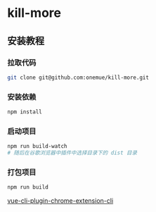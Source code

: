 # kill-more

## 安装教程

### 拉取代码

```sh
git clone git@github.com:onemue/kill-more.git
```

### 安装依赖

```sh
npm install
```

### 启动项目
```sh
npm run build-watch
# 随后在谷歌浏览器中插件中选择目录下的 dist 目录
```

### 打包项目
```sh
npm run build
```

[vue-cli-plugin-chrome-extension-cli](https://github.com/sanyu1225/vue-cli-plugin-chrome-extension-cli/blob/main/README-zh_CN.md)